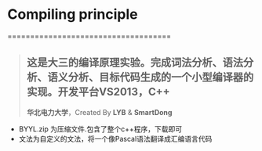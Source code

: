 # Compiling principle
====================================
>这是大三的编译原理实验。完成词法分析、语法分析、语义分析、目标代码生成的一个小型编译器的实现。开发平台VS2013，C++
>----------------------------
>**华北电力大学**，Created By  **LYB** & **SmartDong**

* BYYL.zip 为压缩文件.包含了整个c++程序，下载即可
* 文法为自定义的文法，将一个像Pascal语法翻译成汇编语言代码 